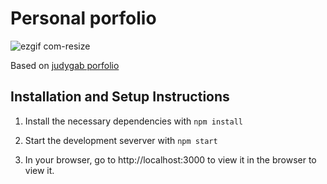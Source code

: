 # Personal porfolio

![ezgif com-resize](https://user-images.githubusercontent.com/43730688/234755176-9c72858d-f9bd-4cbd-8802-b3298ec3f924.gif)

Based on [judygab porfolio](https://github.com/judygab/web-dev-projects/tree/main/personal-portfolio)

## Installation and Setup Instructions

1. Install the necessary dependencies with `npm install` 

2. Start the development severver with  `npm start`

3. In your browser, go to  http://localhost:3000 to view it in the browser to view it.


